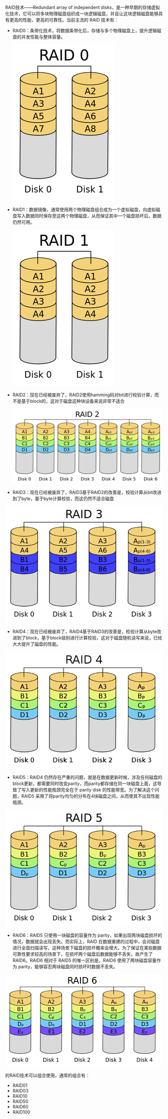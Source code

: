 RAID技术——Redundant array of independent disks，是一种早期的存储虚拟化技术，它可以将多块物理磁盘组织成一块逻辑磁盘，并且让这块逻辑磁盘能够具有更高的性能，更高的可靠性。当前主流的 RAID 技术有：

* RAID0：条带化技术，将数据条带化后，存储与多个物理磁盘上，提升逻辑磁盘的并发性能与整体容量。

  ![](/assets/raid_1_1.png)

* RAID1：数据镜像，通常使用两个物理磁盘组合成为一个虚拟磁盘，向虚拟磁盘写入数据同时保存至这两个物理磁盘，从而保证其中一个磁盘损坏后，数据仍然可用。

  ![](/assets/raid_2_1.png)

* RAID2：现在已经被废弃了，RAID2使用hamming码对bit进行校验计算，而不是基于block的，这对于磁盘这种块设备来说非常不适合

  ![](/assets/raid_3.png)

* RAID3：现在已经被废弃了，RAID3基于RAID2的改善是，校验计算从bit改进到了byte，基于byte计算校验，而这仍然不适合磁盘

![](/assets/raid_4.png)

* RAID4：现在已经被废弃了，RAID4基于RAID3的改善是，检验计算从byte改进到了block，基于block级别进行计算校验，这对于磁盘随机读写来说，已经大大提升了磁盘的性能。

![](/assets/raid_5.png)

* RAID5：RAID4 仍然存在严重的问题，就是在数据更新时候，涉及任何磁盘的block更新，都需要同时改变parity，而parity都存储在同一块磁盘上面，这导致了写入更新的性能瓶颈完全在于 parity disk 的性能带宽。为了解决这个问题，RAID5 采用了将parity均匀的分布在4块磁盘之间，从而使其不出现性能瓶颈。

![](/assets/raid_6.png)

* RAID6：RAID5 只使用一块磁盘的容量作为 parity，如果出现两块磁盘损坏的情况，数据就会出现丢失。而实际上，RAID 在数据重建的过程中，会对磁盘进行全盘扫描读写，这种场景下磁盘的损坏概率会增大。为了保证在某些数据可靠性要求较高的场景下，在损坏两个磁盘后数据能够不丢失，故产生了 RAID6。RAID6 相对于 RAID5 的唯一区别是，RAID6 使用了两块磁盘容量作为 parity，能够容忍两块磁盘同时损坏时数据不丢失。

![](/assets/raid_7.png)

的RAID技术可以组合使用，通常的组合有：

* RAID01
* RAID03
* RAID10
* RAID50
* RAID60
* RAID100



